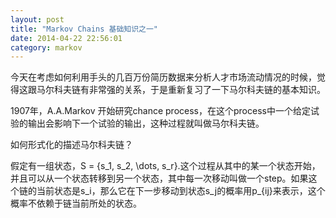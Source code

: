 ```yaml
---
layout: post
title: "Markov Chains 基础知识之一"
date: 2014-04-22 22:56:01
category: markov
---
```


今天在考虑如何利用手头的几百万份简历数据来分析人才市场流动情况的时候，觉得这跟马尔科夫链有非常强的关系，于是重新复习了一下马尔科夫链的基本知识。

1907年，A.A.Markov 开始研究chance process，在这个process中一个给定试验的输出会影响下一个试验的输出，这种过程就叫做马尔科夫链。

如何形式化的描述马尔科夫链？

假定有一组状态，S = {s_1, s_2, \dots, s_r}.这个过程从其中的某一个状态开始，并且可以从一个状态转移到另一个状态，其中每一次移动叫做一个step。如果这个链的当前状态是s_i，那么它在下一步移动到状态s_j的概率用p_{ij}来表示，这个概率不依赖于链当前所处的状态。


